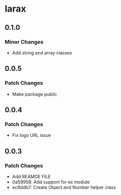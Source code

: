 # larax

## 0.1.0

### Minor Changes

- Add string and array classes

## 0.0.5

### Patch Changes

- Make package public

## 0.0.4

### Patch Changes

- Fix logo URL issue

## 0.0.3

### Patch Changes

- Add REAMDE FILE
- 0a59958: Add support for es module
- ec8ddb7: Create Object and Number helper class
